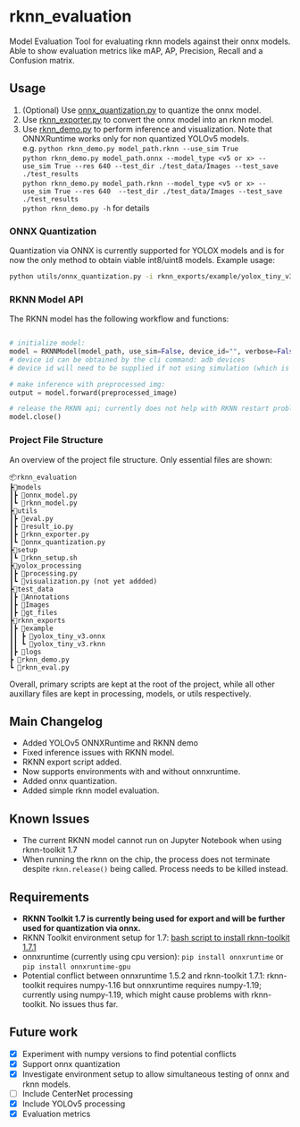 # rknn_evaluation

Model Evaluation Tool for evaluating rknn models against their onnx models.
Able to show evaluation metrics like mAP, AP, Precision, Recall and a Confusion matrix.

## Usage

1. (Optional) Use [onnx_quantization.py](quantization/onnx_quantization.py) to quantize the onnx model.
1. Use [rknn_exporter.py](utils/rknn_exporter.py) to convert the onnx model into an rknn model.
1. Use [rknn_demo.py](rknn_demo.py) to perform inference and visualization. Note that ONNXRuntime works only for non quantized YOLOv5 models.  
e.g. `python rknn_demo.py model_path.rknn --use_sim True`  
`python rknn_demo.py model_path.onnx --model_type <v5 or x> --use_sim True --res 640 --test_dir ./test_data/Images --test_save ./test_results`  
`python rknn_demo.py model_path.rknn --model_type <v5 or x> --use_sim True --res 640  --test_dir ./test_data/Images --test_save ./test_results`  
`python rknn_demo.py -h` for details  


### ONNX Quantization

Quantization via ONNX is currently supported for YOLOX models and is for now the only method to obtain viable int8/uint8 models.
Example usage:

```bash
python utils/onnx_quantization.py -i rknn_exports/example/yolox_tiny_v3.onnx -o rknn_exports/yolox_tiny_v3_uint8.onnx --cal test_data/Images # only -i is a required flag.

```

### RKNN Model API

The RKNN model has the following workflow and functions:

```python

# initialize model:
model = RKNNModel(model_path, use_sim=False, device_id="", verbose=False)
# device id can be obtained by the cli command: adb devices
# device id will need to be supplied if not using simulation (which is default)

# make inference with preprocessed img:
output = model.forward(preprocessed_image)

# release the RKNN api; currently does not help with RKNN restart problem
model.close() 

```

### Project File Structure

An overview of the project file structure. Only essential files are shown:

```tree
📦rknn_evaluation
┣📂models
┃┣ 📜onnx_model.py
┃┗ 📜rknn_model.py
┣📂utils
┃┣ 📜eval.py
┃┣ 📜result_io.py
┃┣ 📜rknn_exporter.py
┃┗ 📜onnx_quantization.py
┣📂setup
┃┗ 📜rknn_setup.sh
┣📂yolox_processing
┃┣ 📜processing.py
┃┗ 📜visualization.py (not yet addded)
┣📂test_data
┃┣ 📂Annotations
┃┣ 📂Images
┃┣ 📂gt_files
┣📂rknn_exports
┃┣ 📂example
┃┃ ┣ 📜yolox_tiny_v3.onnx
┃┃ ┗ 📜yolox_tiny_v3.rknn
┃┣ 📂logs
┣ 📜rknn_demo.py
┗ 📜rknn_eval.py
```

Overall, primary scripts are kept at the root of the project, while all other auxillary files are kept in processing, models, or utils respectively.

## Main Changelog
- Added YOLOv5 ONNXRuntime and RKNN demo
- Fixed inference issues with RKNN model.
- RKNN export script added.
- Now supports environments with and without onnxruntime.
- Added onnx quantization.
- Added simple rknn model evaluation.

## Known Issues

- The current RKNN model cannot run on Jupyter Notebook when using rknn-toolkit 1.7
- When running the rknn on the chip, the process does not terminate despite `rknn.release()` being called. Process needs to be killed instead.

## Requirements

- **RKNN Toolkit 1.7 is currently being used for export and will be further used for quantization via onnx.**
- RKNN Toolkit environment setup for 1.7: [bash script to install rknn-toolkit 1.7.1](/setup/rknn_setup.sh)
- onnxruntime (currently using cpu version): `pip install onnxruntime` or `pip install onnxruntime-gpu`
- Potential conflict between onnxruntime 1.5.2 and rknn-toolkit 1.7.1: rknn-toolkit requires numpy-1.16 but onnxruntime requires numpy-1.19; currently using numpy-1.19, which might cause problems with rknn-toolkit. No issues thus far.

## Future work

- [X] Experiment with numpy versions to find potential conflicts
- [X] Support onnx quantization
- [X] Investigate environment setup to allow simultaneous testing of onnx and rknn models.
- [ ] Include CenterNet processing
- [X] Include YOLOv5 processing
- [X] Evaluation metrics
